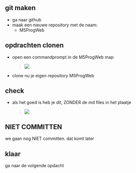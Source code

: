 ## git maken

- ga naar github
- maak een nieuwe repository met de naam:
    - M5ProgWeb


## opdrachten clonen

- open een commandprompt in de M5ProgWeb map
    >![](img/mapstart.PNG)

- clone nu je eigen repository M5ProgWeb


## check

- als het goed is heb je dit, ZONDER de md files in het plaatje
    >![](img/mappen.PNG)

## NIET COMMITTEN

we gaan nog NIET committen. dat komt later

## klaar

ga naar de volgende opdacht